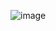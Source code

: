 ![image](https://github.com/Shashi-Srivastav/Project-Simon-Saya-Game/assets/119119389/ec8e6e1c-ee16-4ec5-a8aa-6ba6a47a1919)

